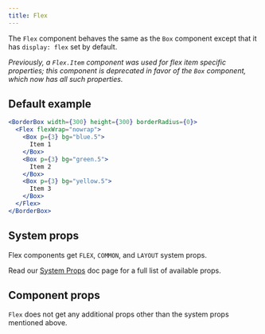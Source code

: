 ```yaml
---
title: Flex
---
```


The `Flex` component behaves the same as the `Box` component except that it has `display: flex` set by default.

*Previously, a `Flex.Item` component was used for flex item specific properties; this component is deprecated in favor of the `Box` component, which now has all such properties.*

## Default example

```jsx live
<BorderBox width={300} height={300} borderRadius={0}>
  <Flex flexWrap="nowrap">
    <Box p={3} bg="blue.5">
      Item 1
    </Box>
    <Box p={3} bg="green.5">
      Item 2
    </Box>
    <Box p={3} bg="yellow.5">
      Item 3
    </Box>
  </Flex>
</BorderBox>
```

## System props

Flex components get `FLEX`, `COMMON`, and `LAYOUT` system props.

Read our [System Props](/system-props) doc page for a full list of available props.

## Component props

`Flex` does not get any additional props other than the system props mentioned above.
